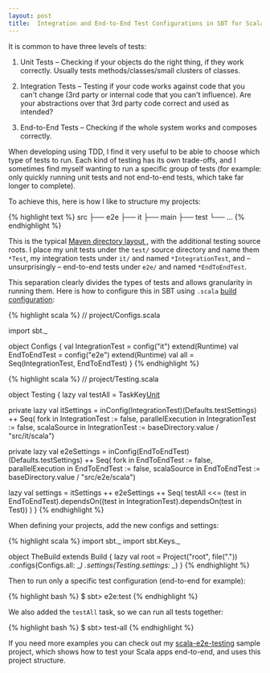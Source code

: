 ```yaml
---
layout: post
title:  Integration and End-to-End Test Configurations in SBT for Scala/Java Projects
---
```


It is common to have three levels of tests:

1. Unit Tests – Checking if your objects do the right thing, if they work correctly. Usually tests methods/classes/small clusters of classes.

2. Integration Tests – Testing if your code works against code that you can't change (3rd party or internal code that you can't influence). Are your abstractions over that 3rd party code correct and used as intended?

3. End-to-End Tests – Checking if the whole system works and composes correctly.

When developing using TDD, I find it very useful to be able to choose which type of tests to run. Each kind of testing has its own trade-offs, and I sometimes find myself wanting to run a specific group of tests (for example: only quickly running unit tests and not end-to-end tests, which take far longer to complete).

To achieve this, here is how I like to structure my projects:

{% highlight text %}
src
├── e2e
├── it
├── main
├── test
└── ...
{% endhighlight %}

This is the typical [Maven directory layout ](http://maven.apache.org/guides/introduction/introduction-to-the-standard-directory-layout.html), with the additional testing source roots. I place my unit tests under the `test/` source directory and name them `*Test`, my integration tests under `it/` and named `*IntegrationTest`, and – unsurprisingly – end-to-end tests under `e2e/` and named `*EndToEndTest`.

This separation clearly divides the types of tests and allows granularity in running them. Here is how to configure this in SBT using `.scala` [build configuration](http://www.scala-sbt.org/0.13.5/docs/Getting-Started/Full-Def.html):

{% highlight scala %}
// project/Configs.scala

import sbt._

object Configs {
  val IntegrationTest = config("it") extend(Runtime)
  val EndToEndTest = config("e2e") extend(Runtime)
  val all = Seq(IntegrationTest, EndToEndTest)
}
{% endhighlight %}

{% highlight scala %}
// project/Testing.scala

object Testing {
  lazy val testAll = TaskKey[Unit]("test-all")

  private lazy val itSettings =
    inConfig(IntegrationTest)(Defaults.testSettings) ++
    Seq(
      fork in IntegrationTest := false,
      parallelExecution in IntegrationTest := false,
      scalaSource in IntegrationTest := baseDirectory.value / "src/it/scala")

  private lazy val e2eSettings =
    inConfig(EndToEndTest)(Defaults.testSettings) ++
    Seq(
      fork in EndToEndTest := false,
      parallelExecution in EndToEndTest := false,
      scalaSource in EndToEndTest := baseDirectory.value / "src/e2e/scala")

  lazy val settings = itSettings ++ e2eSettings ++ Seq(
    testAll <<= (test in EndToEndTest).dependsOn((test in IntegrationTest).dependsOn(test in Test))
  )
}
{% endhighlight %}

When defining your projects, add the new configs and settings:

{% highlight scala %}
import sbt._
import sbt.Keys._

object TheBuild extends Build {
  lazy val root = Project("root", file("."))
    .configs(Configs.all: _*)
    .settings(Testing.settings: _*)
}
{% endhighlight %}

Then to run only a specific test configuration (end-to-end for example):

{% highlight bash %}
$ sbt> e2e:test
{% endhighlight %}

We also added the `testAll` task, so we can run all tests together:

{% highlight bash %}
$ sbt> test-all
{% endhighlight %}

If you need more examples you can check out my [scala-e2e-testing](https://github.com/orrsella/scala-e2e-testing/tree/master/memento/project) sample project, which shows how to test your Scala apps end-to-end, and uses this project structure.
